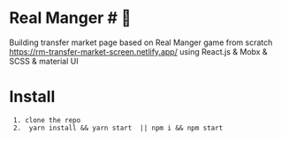 # Real Manger # 🚀

Building transfer market page based on Real Manger game from scratch
https://rm-transfer-market-screen.netlify.app/
using React.js & Mobx & SCSS & material UI

# **Install**

     1. clone the repo
     2.  yarn install && yarn start  || npm i && npm start

